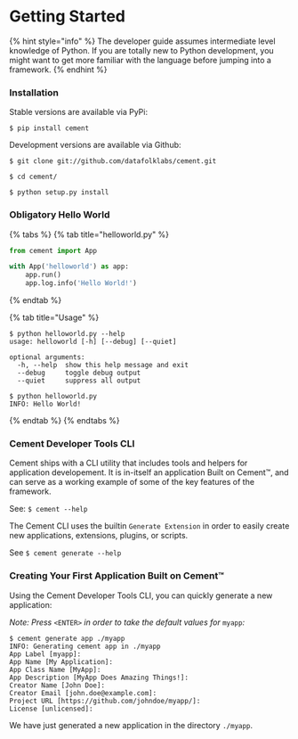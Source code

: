 # Getting Started

{% hint style="info" %}
The developer guide assumes intermediate level knowledge of Python. If you are totally new to Python development, you might want to get more familiar with the language before jumping into a framework.
{% endhint %}

### Installation

Stable versions are available via PyPi:

```text
$ pip install cement
```

Development versions are available via Github:

```text
$ git clone git://github.com/datafolklabs/cement.git

$ cd cement/

$ python setup.py install
```

### Obligatory Hello World

{% tabs %}
{% tab title="helloworld.py" %}
```python
from cement import App

with App('helloworld') as app:
    app.run()
    app.log.info('Hello World!')
```
{% endtab %}

{% tab title="Usage" %}
```text
$ python helloworld.py --help
usage: helloworld [-h] [--debug] [--quiet]

optional arguments:
  -h, --help  show this help message and exit
  --debug     toggle debug output
  --quiet     suppress all output

$ python helloworld.py
INFO: Hello World!
```
{% endtab %}
{% endtabs %}

### Cement Developer Tools CLI

Cement ships with a CLI utility that includes tools and helpers for application developement. It is in-itself an application Built on Cement™, and can serve as a working example of some of the key features of the framework.

See: `$ cement --help`

The Cement CLI uses the builtin `Generate Extension` in order to easily create new applications, extensions, plugins, or scripts.

See `$ cement generate --help`

### Creating Your First Application Built on Cement™

Using the Cement Developer Tools CLI, you can quickly generate a new application:

_Note: Press_ `<ENTER>` _in order to take the default values for_ `myapp`_:_

```text
$ cement generate app ./myapp
INFO: Generating cement app in ./myapp
App Label [myapp]:
App Name [My Application]:
App Class Name [MyApp]:
App Description [MyApp Does Amazing Things!]:
Creator Name [John Doe]:
Creator Email [john.doe@example.com]:
Project URL [https://github.com/johndoe/myapp/]:
License [unlicensed]:
```

We have just generated a new application in the directory `./myapp`.

